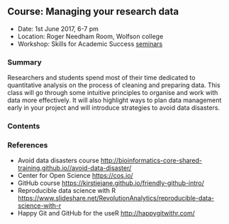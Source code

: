 
## Course: Managing your research data

- Date: 1st June 2017, 6-7 pm
- Location: Roger Needham Room, Wolfson college
- Workshop: Skills for Academic Success [seminars](http://www.wolfson.cam.ac.uk/study-skills)


### Summary

Researchers and students spend most of their time dedicated to quantitative analysis on the process of cleaning and preparing data. This class will go through some intuitive principles to organise and work with data more effectively. It will also highlight ways to plan data management early in your project and will introduce strategies to avoid data disasters.


### Contents


### References

- Avoid data disasters course http://bioinformatics-core-shared-training.github.io//avoid-data-disaster/
- Center for Open Science https://cos.io/
- GitHub course https://kirstiejane.github.io/friendly-github-intro/
- Reproducible data science with R https://www.slideshare.net/RevolutionAnalytics/reproducible-data-science-with-r
- Happy Git and GitHub for the useR http://happygitwithr.com/

